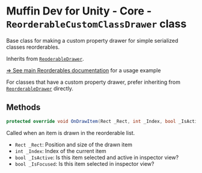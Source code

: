 # Muffin Dev for Unity - Core - `ReorderableCustomClassDrawer` class

Base class for making a custom property drawer for simple serialized classes reorderables.

Inherits from [`ReoderableDrawer`](./reorderable-drawer.md).

[=> See main Reorderables documentation](./README.md) for a usage example

For classes that have a custom property drawer, prefer inheriting from [`ReorderableDrawer`](./reorderable-drawer.md) directly.

## Methods

```cs
protected override void OnDrawItem(Rect _Rect, int _Index, bool _IsActive, bool _IsFocused)
```

Called when an item is drawn in the reorderable list.

* `Rect _Rect`: Position and size of the drawn item
* `int _Index`: Index of the current item
* `bool _IsActive`: Is this item selected and active in inspector view?
* `bool _IsFocused`: Is this item selected in inspector view?